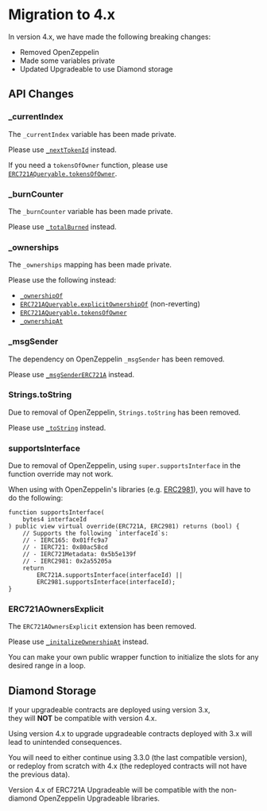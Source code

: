 # Migration to 4.x

In version 4.x, we have made the following breaking changes:

- Removed OpenZeppelin
- Made some variables private
- Updated Upgradeable to use Diamond storage

## API Changes

### \_currentIndex

The `_currentIndex` variable has been made private.

Please use [`_nextTokenId`](erc721a.md#_nextTokenId) instead.

If you need a `tokensOfOwner` function, please use [`ERC721AQueryable.tokensOfOwner`](erc721a-queryable.md#tokensOfOwner).

### \_burnCounter

The `_burnCounter` variable has been made private.

Please use [`_totalBurned`](erc721a.md#_totalBurned) instead.

### \_ownerships

The `_ownerships` mapping has been made private.

Please use the following instead:
- [`_ownershipOf`](erc721a.md#_ownershipOf)
- [`ERC721AQueryable.explicitOwnershipOf`](erc721a-queryable.md#explicitOwnershipOf) (non-reverting)
- [`ERC721AQueryable.tokensOfOwner`](erc721a-queryable.md#tokensOfOwner)
- [`_ownershipAt`](erc721a.md#_ownershipAt)

### \_msgSender

The dependency on OpenZeppelin `_msgSender` has been removed.

Please use [`_msgSenderERC721A`](erc721a.md#_msgSenderERC721A) instead.

### Strings.toString

Due to removal of OpenZeppelin, `Strings.toString` has been removed.

Please use [`_toString`](erc721a.md#_toString) instead.

### supportsInterface

Due to removal of OpenZeppelin, using `super.supportsInterface` in the function override may not work.

When using with OpenZeppelin's libraries (e.g. [ERC2981](https://github.com/OpenZeppelin/openzeppelin-contracts/blob/master/contracts/token/common/ERC2981.sol)), you will have to do the following:

```solidity
function supportsInterface(
    bytes4 interfaceId
) public view virtual override(ERC721A, ERC2981) returns (bool) {
    // Supports the following `interfaceId`s:
    // - IERC165: 0x01ffc9a7
    // - IERC721: 0x80ac58cd
    // - IERC721Metadata: 0x5b5e139f
    // - IERC2981: 0x2a55205a
    return 
        ERC721A.supportsInterface(interfaceId) || 
        ERC2981.supportsInterface(interfaceId);
}
```

### ERC721AOwnersExplicit

The `ERC721AOwnersExplicit` extension has been removed. 

Please use [`_initalizeOwnershipAt`](erc721a.md#_initalizeOwnershipAt) instead.

You can make your own public wrapper function to initialize the slots for any desired range in a loop.

## Diamond Storage

If your upgradeable contracts are deployed using version 3.x,  
they will **NOT** be compatible with version 4.x.

Using version 4.x to upgrade upgradeable contracts deployed with 3.x will lead to unintended consequences.

You will need to either continue using 3.3.0 (the last compatible version),  
or redeploy from scratch with 4.x (the redeployed contracts will not have the previous data).

Version 4.x of ERC721A Upgradeable will be compatible with the non-diamond OpenZeppelin Upgradeable libraries.

